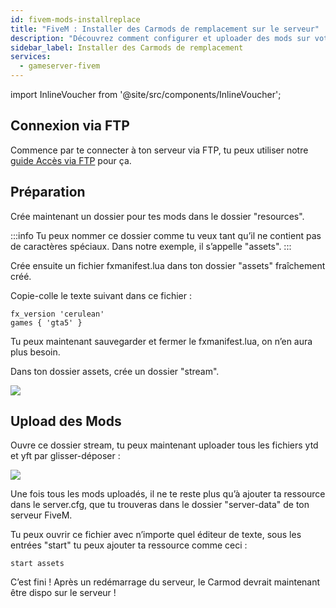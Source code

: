 ```yaml
---
id: fivem-mods-installreplace
title: "FiveM : Installer des Carmods de remplacement sur le serveur"
description: "Découvrez comment configurer et uploader des mods sur votre serveur FiveM pour des expériences de jeu personnalisées → En savoir plus maintenant"
sidebar_label: Installer des Carmods de remplacement
services:
  - gameserver-fivem
---
```


import InlineVoucher from '@site/src/components/InlineVoucher';

<InlineVoucher />

## Connexion via FTP
Commence par te connecter à ton serveur via FTP, tu peux utiliser notre [guide Accès via FTP](gameserver-ftpaccess.md) pour ça.

## Préparation

Crée maintenant un dossier pour tes mods dans le dossier "resources".

:::info
Tu peux nommer ce dossier comme tu veux tant qu’il ne contient pas de caractères spéciaux. Dans notre exemple, il s’appelle "assets".
:::

Crée ensuite un fichier fxmanifest.lua dans ton dossier "assets" fraîchement créé.

Copie-colle le texte suivant dans ce fichier :

```
fx_version 'cerulean'
games { 'gta5' }

```

Tu peux maintenant sauvegarder et fermer le fxmanifest.lua, on n’en aura plus besoin.

Dans ton dossier assets, crée un dossier "stream".

![](https://screensaver01.zap-hosting.com/index.php/s/yZgpLTTPtpe2sXZ/preview)

## Upload des Mods

Ouvre ce dossier stream, tu peux maintenant uploader tous les fichiers ytd et yft par glisser-déposer :

![](https://screensaver01.zap-hosting.com/index.php/s/mxNAFtBHaAjeQYj/preview)

Une fois tous les mods uploadés, il ne te reste plus qu’à ajouter ta ressource dans le server.cfg, que tu trouveras dans le dossier "server-data" de ton serveur FiveM.

Tu peux ouvrir ce fichier avec n’importe quel éditeur de texte, sous les entrées "start" tu peux ajouter ta ressource comme ceci :

```
start assets
```

C’est fini ! Après un redémarrage du serveur, le Carmod devrait maintenant être dispo sur le serveur !

<InlineVoucher />